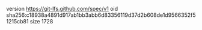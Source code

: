 version https://git-lfs.github.com/spec/v1
oid sha256:c18938a4891d917ab1bb3abb6d83356119d37d2b608de1d9566352f51215cb81
size 1728
